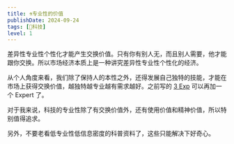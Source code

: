 ```yaml
---
title: ⚗️专业性的价值
publishDate: 2024-09-24
tags: [🔭科技]
level: 1
---
```


差异性专业性个性化才能产生交换价值。只有你有别人无，而且别人需要，他才能跟你交换。所以市场经济本质上是一种讲究差异性专业性个性化的经济。

从个人角度来看，我们除了保持人的本性之外，还得发展自己独特的技能，才能在市场上获得交换价值，越独特越专业越有需求越好。之前写的 [3 Exp](/lab/20240723-3-exp) 可以再加一个 Expert 了。

对于我来说，科技的专业性除了有交换价值外，还有使用价值和精神价值，所以特别值得追求。

另外，不要老看低专业性低信息密度的科普资料了，这些只能解决下好奇心。
